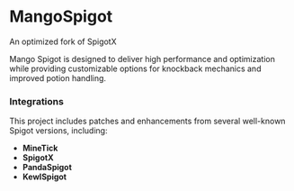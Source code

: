 
# MangoSpigot  
An optimized fork of SpigotX

Mango Spigot is designed to deliver high performance and optimization while providing customizable options for knockback mechanics and improved potion handling.

### Integrations  
This project includes patches and enhancements from several well-known Spigot versions, including:  
- **MineTick**  
- **SpigotX**  
- **PandaSpigot**
- **KewlSpigot**
